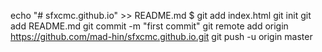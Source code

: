 echo "# sfxcmc.github.io" >> README.md
$ git add index.html
git init
git add README.md
git commit -m "first commit"
git remote add origin https://github.com/mad-hin/sfxcmc.github.io.git
git push -u origin master
